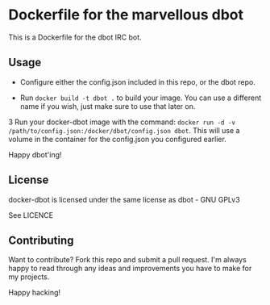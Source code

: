 Dockerfile for the marvellous dbot
=============================================

This is a Dockerfile for the dbot IRC bot.

## Usage

- Configure either the config.json included in this repo, or the dbot
   repo.

- Run `docker build -t dbot .` to build your image. You can use a
   different name if you wish, just make sure to use that later on.

3 Run your docker-dbot image with the command:
  `docker run -d -v /path/to/config.json:/docker/dbot/config.json dbot`.
  This will use a volume in the container for the config.json you
  configured earlier.

Happy dbot'ing!

## License

docker-dbot is licensed under the same license as dbot - GNU GPLv3

See LICENCE

## Contributing

Want to contribute? Fork this repo and submit a pull request. I'm
always happy to read through any ideas and improvements you have to
make for my projects.

Happy hacking!
